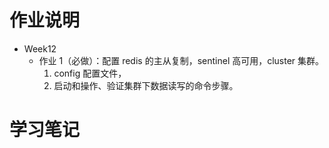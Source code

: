 # 作业说明

- Week12
  - 作业 1（必做）：配置 redis 的主从复制，sentinel 高可用，cluster 集群。
    1. config 配置文件，
    2. 启动和操作、验证集群下数据读写的命令步骤。

# 学习笔记